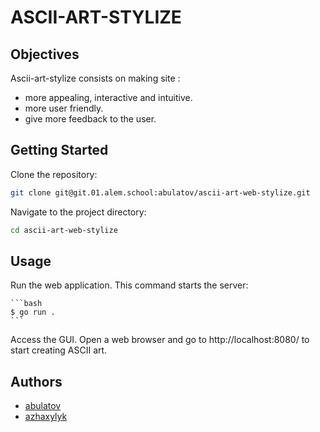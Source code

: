 # **ASCII-ART-STYLIZE**

## Objectives

Ascii-art-stylize consists on making site :

- more appealing, interactive and intuitive.
- more user friendly.
- give more feedback to the user.

## Getting Started

Clone the repository:
```bash
git clone git@git.01.alem.school:abulatov/ascii-art-web-stylize.git
```

Navigate to the project directory:
```bash
cd ascii-art-web-stylize
```

## Usage

Run the web application. This command starts the server:

    ```bash
    $ go run .
    ```

Access the GUI. Open a web browser and go to http://localhost:8080/ to start creating ASCII art.

## Authors
- [abulatov](https://01.alem.school/git/abulatov)
- [azhaxylyk](https://01.alem.school/git/azhaxylyk)
